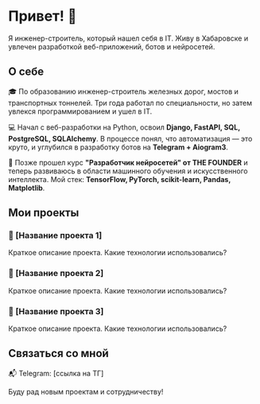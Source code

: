 # Привет! 👋

Я инженер-строитель, который нашел себя в IT. Живу в Хабаровске и увлечен разработкой веб-приложений, ботов и нейросетей.

## О себе

🎓 По образованию инженер-строитель железных дорог, мостов и транспортных тоннелей. Три года работал по специальности, но затем увлекся программированием и ушел в IT.

💻 Начал с веб-разработки на Python, освоил **Django, FastAPI, SQL, PostgreSQL, SQLAlchemy**. В процессе понял, что автоматизация — это круто, и углубился в разработку ботов на **Telegram + Aiogram3**.

🧠 Позже прошел курс **"Разработчик нейросетей" от THE FOUNDER** и теперь развиваюсь в области машинного обучения и искусственного интеллекта. Мой стек: **TensorFlow, PyTorch, scikit-learn, Pandas, Matplotlib**.

## Мои проекты

### 📌 [Название проекта 1]
Краткое описание проекта. Какие технологии использовались?

### 📌 [Название проекта 2]
Краткое описание проекта. Какие технологии использовались?

### 📌 [Название проекта 3]
Краткое описание проекта. Какие технологии использовались?

## Связаться со мной

📬 Telegram: [ссылка на ТГ]

Буду рад новым проектам и сотрудничеству!



